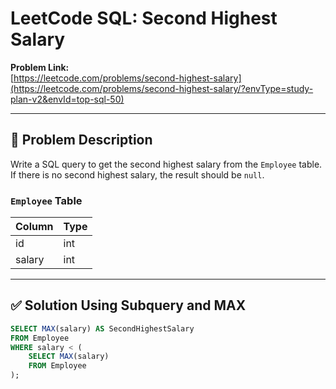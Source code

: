# LeetCode SQL: Second Highest Salary

**Problem Link:**  
[https://leetcode.com/problems/second-highest-salary](https://leetcode.com/problems/second-highest-salary/?envType=study-plan-v2&envId=top-sql-50)

---

## 🧩 Problem Description

Write a SQL query to get the second highest salary from the `Employee` table. If there is no second highest salary, the result should be `null`.

### `Employee` Table  
| Column  | Type    |
|---------|---------|
| id      | int     |
| salary  | int     |

---

## ✅ Solution Using Subquery and MAX

```sql
SELECT MAX(salary) AS SecondHighestSalary
FROM Employee
WHERE salary < (
    SELECT MAX(salary)
    FROM Employee
);
